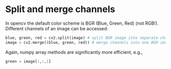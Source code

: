 # Split and merge channels

In opencv the default color scheme is BGR (Blue, Green, Red) (not RGB!).
Different channels of an image can be accessed:

```python
blue, green, red = cv2.split(image) # split BGR image into separate channels
image = cv2.merge((blue, green, red)) # merge channels into one BGR image
```


Again, numpy array methods are significantly more efficient, e.g.,

```python
green = image[:,:,1]
```


